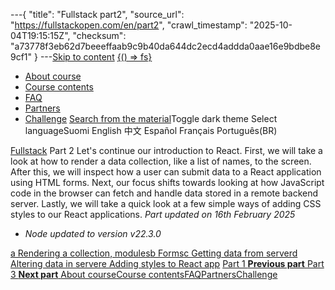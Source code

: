 ---{
  "title": "Fullstack part2",
  "source_url": "https://fullstackopen.com/en/part2",
  "crawl_timestamp": "2025-10-04T19:15:15Z",
  "checksum": "a73778f3eb62d7beeeffaab9c9b40da644dc2ecd4addda0aae16e9bdbe8e9cf1"
}
---[Skip to content](../part2#main-content/01-part2-main-content.md)
[{() => fs}](https://fullstackopen.com/en/)
  * [About course](../about/01-about.md)
  * [Course contents](../#course-contents/01-course-contents.md)
  * [FAQ](../faq/01-faq.md)
  * [Partners](../companies/01-companies.md)
  * [Challenge](../challenge/01-challenge.md)
[Search from the material](../search/01-search.md)Toggle dark theme
Select languageSuomi English 中文 Español Français Português(BR) 

[Fullstack](../#course-contents/01-course-contents.md)
Part 2
Let's continue our introduction to React. First, we will take a look at how to render a data collection, like a list of names, to the screen. After this, we will inspect how a user can submit data to a React application using HTML forms. Next, our focus shifts towards looking at how JavaScript code in the browser can fetch and handle data stored in a remote backend server. Lastly, we will take a quick look at a few simple ways of adding CSS styles to our React applications.
_Part updated on 16th February 2025_
  * _Node updated to version v22.3.0_


[a Rendering a collection, modules](../part2/01-rendering-a-collection-modules.md)[b Forms](../part2/01-forms.md)[c Getting data from server](../part2/01-getting-data-from-server.md)[d Altering data in server](../part2/01-altering-data-in-server.md)[e Adding styles to React app](../part2/01-adding-styles-to-react-app.md)
[ Part 1 **Previous part** ](../part1/01-part1.md)[ Part 3 **Next part** ](../part3/01-part3.md)
[About course](../about/01-about.md)[Course contents](../#course-contents/01-course-contents.md)[FAQ](../faq/01-faq.md)[Partners](../companies/01-companies.md)[Challenge](../challenge/01-challenge.md)